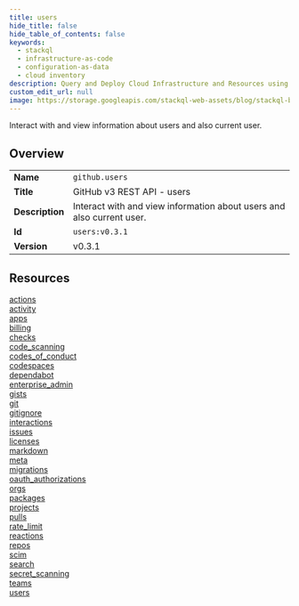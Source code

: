 ```yaml
---
title: users
hide_title: false
hide_table_of_contents: false
keywords:
  - stackql
  - infrastructure-as-code
  - configuration-as-data
  - cloud inventory
description: Query and Deploy Cloud Infrastructure and Resources using SQL
custom_edit_url: null
image: https://storage.googleapis.com/stackql-web-assets/blog/stackql-blog-post-featured-image.png
---
```

Interact with and view information about users and also current user.  
    

## Overview
<table><tbody>
<tr><td><b>Name</b></td><td><code>github.users</code></td></tr>
<tr><td><b>Title</b></td><td>GitHub v3 REST API - users</td></tr>
<tr><td><b>Description</b></td><td>Interact with and view information about users and also current user.</td></tr>
<tr><td><b>Id</b></td><td><code>users:v0.3.1</code></td></tr>
<tr><td><b>Version</b></td><td>v0.3.1</td></tr>
</tbody></table>

## Resources
<div class="row">
<div class="providerDocColumn">
<a href="/docs/providers/github/users/actions">actions</a><br />
<a href="/docs/providers/github/users/activity">activity</a><br />
<a href="/docs/providers/github/users/apps">apps</a><br />
<a href="/docs/providers/github/users/billing">billing</a><br />
<a href="/docs/providers/github/users/checks">checks</a><br />
<a href="/docs/providers/github/users/code_scanning">code_scanning</a><br />
<a href="/docs/providers/github/users/codes_of_conduct">codes_of_conduct</a><br />
<a href="/docs/providers/github/users/codespaces">codespaces</a><br />
<a href="/docs/providers/github/users/dependabot">dependabot</a><br />
<a href="/docs/providers/github/users/enterprise_admin">enterprise_admin</a><br />
<a href="/docs/providers/github/users/gists">gists</a><br />
<a href="/docs/providers/github/users/git">git</a><br />
<a href="/docs/providers/github/users/gitignore">gitignore</a><br />
<a href="/docs/providers/github/users/interactions">interactions</a><br />
<a href="/docs/providers/github/users/issues">issues</a><br />
<a href="/docs/providers/github/users/licenses">licenses</a><br />
</div>
<div class="providerDocColumn">
<a href="/docs/providers/github/users/markdown">markdown</a><br />
<a href="/docs/providers/github/users/meta">meta</a><br />
<a href="/docs/providers/github/users/migrations">migrations</a><br />
<a href="/docs/providers/github/users/oauth_authorizations">oauth_authorizations</a><br />
<a href="/docs/providers/github/users/orgs">orgs</a><br />
<a href="/docs/providers/github/users/packages">packages</a><br />
<a href="/docs/providers/github/users/projects">projects</a><br />
<a href="/docs/providers/github/users/pulls">pulls</a><br />
<a href="/docs/providers/github/users/rate_limit">rate_limit</a><br />
<a href="/docs/providers/github/users/reactions">reactions</a><br />
<a href="/docs/providers/github/users/repos">repos</a><br />
<a href="/docs/providers/github/users/scim">scim</a><br />
<a href="/docs/providers/github/users/search">search</a><br />
<a href="/docs/providers/github/users/secret_scanning">secret_scanning</a><br />
<a href="/docs/providers/github/users/teams">teams</a><br />
<a href="/docs/providers/github/users/users">users</a><br />
</div>
</div>
